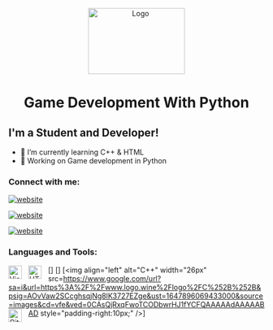 <!-- PROJECT LOGO -->
<br />
<div align="center">
  <a href="#">
    <img src="https://github.com/921abdullah/Star-wars-2D-space-shooter/blob/main/logo/pyth.png" alt="Logo" width="190" height="130">
  </a>

  <h1 align="center">Game Development With Python </h1>
</div>


## I'm a Student and Developer!

- 🌱 I’m currently learning C++ & HTML
- 🌱 Working on Game development in Python

### Connect with me:

[![website](https://github.com/921abdullah/Star-wars-2D-space-shooter/blob/main/logo/facebook.png)](https://www.facebook.com/profile.php?id=100001032383100)

[![website](https://github.com/921abdullah/Star-wars-2D-space-shooter/blob/main/logo/insta.png)](https://www.linkedin.com/in/abdullah-khan-a06bb1229/)

[![website](https://github.com/921abdullah/Star-wars-2D-space-shooter/blob/main/logo/linkedin.png)](https://www.instagram.com/abdullah.khan42/)

### Languages and Tools:

[<img align="left" alt="Visual Studio Code" width="26px" src="https://cdn.jsdelivr.net/gh/devicons/devicon/icons/vscode/vscode-original.svg" style="padding-right:10px;" />]
[<img align="left" alt="HTML5" width="26px" src="https://cdn.jsdelivr.net/gh/devicons/devicon/icons/html5/html5-original.svg" style="padding-right:10px;" />]
[<img align="left" alt="C++" width="26px" src=https://www.google.com/url?sa=i&url=https%3A%2F%2Fwww.logo.wine%2Flogo%2FC%252B%252B&psig=AOvVaw2SCcghsqjNg8lK3727EZge&ust=1647896069433000&source=images&cd=vfe&ved=0CAsQjRxqFwoTCODbwrHJ1fYCFQAAAAAdAAAAABAD style="padding-right:10px;" />]
[<img align="left" alt="GitHub" width="26px" src="https://user-images.githubusercontent.com/3369400/139448065-39a229ba-4b06-434b-bc67-616e2ed80c8f.png" style="padding-right:10px;" />](https://www.youtube.com/playlist?list=PLkwxH9e_vrAJ0WbEsFA9W3I1W-g_BTsbt#gh-light-mode-only)


<br />
<br />

</details>

[facebook]: https://www.facebook.com/profile.php?id=100001032383100
[instagram]: https://www.instagram.com/abdullah.khan42/
[linkedin]: https://www.linkedin.com/in/abdullah-khan-a06bb1229/
